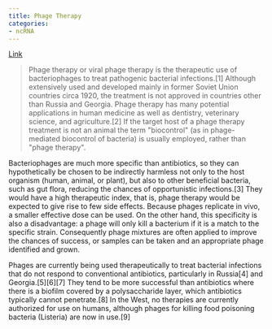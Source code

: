 ```yaml
---
title: Phage Therapy
categories:
- ncRNA
---
```

[Link](http://en.wikipedia.org/wiki/Phage_therapy)
<!--more-->

> Phage therapy or viral phage therapy is the therapeutic use of
bacteriophages to treat pathogenic bacterial infections.[1] Although
extensively used and developed mainly in former Soviet Union countries circa
1920, the treatment is not approved in countries other than Russia and
Georgia. Phage therapy has many potential applications in human medicine as
well as dentistry, veterinary science, and agriculture.[2] If the target host
of a phage therapy treatment is not an animal the term "biocontrol" (as in
phage-mediated biocontrol of bacteria) is usually employed, rather than "phage
therapy".

Bacteriophages are much more specific than antibiotics, so they can
hypothetically be chosen to be indirectly harmless not only to the host
organism (human, animal, or plant), but also to other beneficial bacteria,
such as gut flora, reducing the chances of opportunistic infections.[3] They
would have a high therapeutic index, that is, phage therapy would be expected
to give rise to few side effects. Because phages replicate in vivo, a smaller
effective dose can be used. On the other hand, this specificity is also a
disadvantage: a phage will only kill a bacterium if it is a match to the
specific strain. Consequently phage mixtures are often applied to improve the
chances of success, or samples can be taken and an appropriate phage
identified and grown.

Phages are currently being used therapeutically to treat bacterial infections
that do not respond to conventional antibiotics, particularly in Russia[4] and
Georgia.[5][6][7] They tend to be more successful than antibiotics where there
is a biofilm covered by a polysaccharide layer, which antibiotics typically
cannot penetrate.[8] In the West, no therapies are currently authorized for
use on humans, although phages for killing food poisoning bacteria (Listeria)
are now in use.[9]

